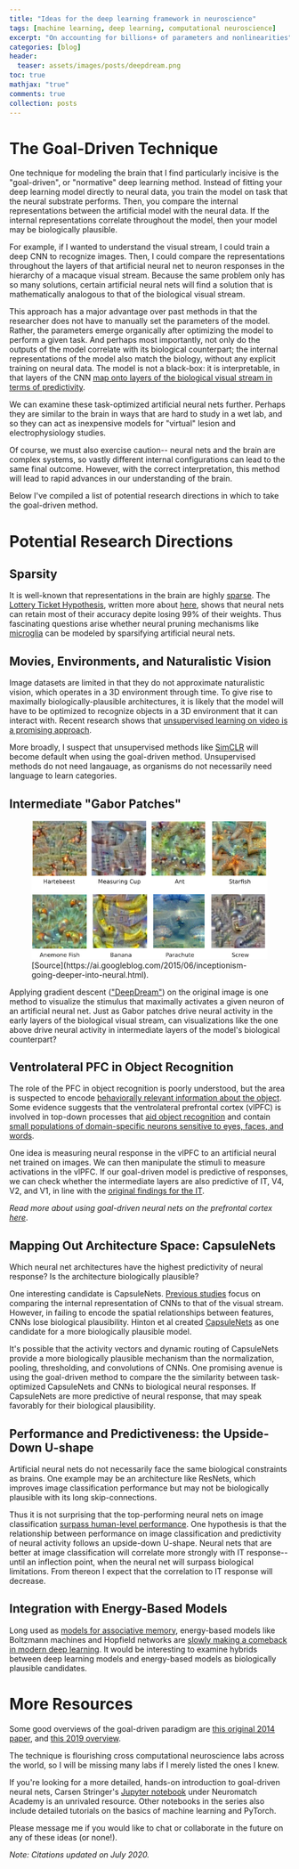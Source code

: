```yaml
---
title: "Ideas for the deep learning framework in neuroscience" 
tags: [machine learning, deep learning, computational neuroscience]
excerpt: "On accounting for billions+ of parameters and nonlinearities"
categories: [blog]
header:
  teaser: assets/images/posts/deepdream.png
toc: true
mathjax: "true"
comments: true
collection: posts
---
```


# The Goal-Driven Technique

One technique for modeling the brain that I find particularly incisive is the "goal-driven", or "normative" deep learning method. Instead of fitting your deep learning model directly to neural data, you train the model on task that the neural substrate performs. Then, you compare the internal representations between the artificial model with the neural data. If the internal representations correlate throughout the model, then your model may be biologically plausible.

For example, if I wanted to understand the visual stream, I could train a deep CNN to recognize images. Then, I could compare the representations throughout the layers of that artificial neural net to neuron responses in the hierarchy of a macaque visual stream. Because the same problem only has so many solutions, certain artificial neural nets will find a solution that is mathematically analogous to that of the biological visual stream. 

This approach has a major advantage over past methods in that the researcher does not have to manually set the parameters of the model. Rather, the parameters emerge organically after optimizing the model to perform a given task. And perhaps most importantly, not only do the outputs of the model correlate with its biological counterpart; the internal representations of the model also match the biology, without any explicit training on neural data. The model is not a black-box: it is interpretable, in that layers of the CNN [map onto layers of the biological visual stream in terms of predictivity](https://www.pnas.org/content/111/23/8619).

We can examine these task-optimized artificial neural nets further. Perhaps they are similar to the brain in ways that are hard to study in a wet lab, and so they can act as inexpensive models for "virtual" lesion and electrophysiology studies.

Of course, we must also exercise caution-- neural nets and the brain are complex systems, so vastly different internal configurations can lead to the same final outcome. However, with the correct interpretation, this method will lead to rapid advances in our understanding of the brain.

Below I've compiled a list of potential research directions in which to take the goal-driven method.

# Potential Research Directions

## Sparsity

It is well-known that representations in the brain are highly [sparse](https://pubmed.ncbi.nlm.nih.gov/22579264/). The [Lottery Ticket Hypothesis](https://arxiv.org/pdf/1803.03635.pdf), written more about [here](https://soniajoseph.github.io/pruning/), shows that neural nets can retain most of their accuracy depite losing 99% of their weights. Thus fascinating questions arise whether neural pruning mechanisms like [microglia](https://pubmed.ncbi.nlm.nih.gov/21778362/) can be modeled by sparsifying artificial neural nets.

## Movies, Environments, and Naturalistic Vision

Image datasets are limited in that they do not approximate naturalistic vision, which operates in a 3D environment through time. To give rise to maximally biologically-plausible architectures, it is likely that the model will have to be optimized to recognize objects in a 3D environment that it can interact with. Recent research shows that [unsupervised learning on video is a promising approach](https://openaccess.thecvf.com/content_CVPR_2020/papers/Zhuang_Unsupervised_Learning_From_Video_With_Deep_Neural_Embeddings_CVPR_2020_paper.pdf).

More broadly, I suspect that unsupervised methods like [SimCLR](https://arxiv.org/abs/2002.05709) will become default when using the goal-driven method. Unsupervised methods do not need langauage, as organisms do not necessarily need language to learn categories.

## Intermediate "Gabor Patches"

<figure>
  <img src="/assets/images/posts/deepdream.png">
  <figcaption>[Source](https://ai.googleblog.com/2015/06/inceptionism-going-deeper-into-neural.html).</figcaption>
</figure>

Applying gradient descent (["DeepDream"](https://ai.googleblog.com/2015/06/inceptionism-going-deeper-into-neural.html)) on the original image is one method to visualize the stimulus that maximally activates a given neuron of an artificial neural net. Just as Gabor patches drive neural activity in the early layers of the biological visual stream, can visualizations like the one above drive neural activity in intermediate layers of the model's biological counterpart? 

## Ventrolateral PFC in Object Recognition

The role of the PFC in object recognition is poorly understood, but the area is suspected to encode [behaviorally relevant information about the object](https://www.researchgate.net/publication/12122406_Freedman_DJ_Riesenhuber_M_Poggio_T_Miller_EK_Categorical_representation_of_visual_stimuli_in_the_primate_prefrontal_cortex_Science_291_312-316). Some evidence suggests that the ventrolateral prefrontal cortex (vlPFC) is involved in top-down processes that [aid object recognition](https://pubmed.ncbi.nlm.nih.gov/17071109/) and contain [small populations of domain-specific neurons sensitive to eyes, faces, and words](https://psycnet.apa.org/record/1999-03885-004).

One idea is measuring neural response in the vlPFC to an artificial neural net trained on images. We can then manipulate the stimuli to measure activations in the vlPFC. If our goal-driven model is predictive of responses, we can check whether the intermediate layers are also predictive of IT, V4, V2, and V1, in line with the [original findings for the IT](https://www.pnas.org/content/111/23/8619).

*Read more about using goal-driven neural nets on the prefrontal cortex [here](https://soniajoseph.github.io/computational%20neuroscience/deep-learning-models-prefrontal-cortex/)*.

## Mapping Out Architecture Space: CapsuleNets

Which neural net architectures have the highest predictivity of neural response? Is the architecture biologically plausible? 

One interesting candidate is CapsuleNets. [Previous studies](https://www.pnas.org/content/111/23/8619) focus on comparing the internal representation of CNNs to that of the visual stream. However, in failing to encode the spatial relationships between features, CNNs lose biological plausibility. Hinton et al created [CapsuleNets](https://arxiv.org/abs/1710.09829) as one candidate for a more biologically plausible model.

It's possible that the activity vectors and dynamic routing of CapsuleNets provide a more biologically plausible mechanism than the normalization, pooling, thresholding, and convolutions of CNNs. One promising avenue is using the goal-driven method to compare the the similarity between task-optimized CapsuleNets and CNNs to biological neural responses. If CapsuleNets are more predictive of neural response, that may speak favorably for their biological plausibility.

## Performance and Predictiveness: the Upside-Down U-shape

Artificial neural nets do not necessarily face the same biological constraints as brains. One example may be an architecture like ResNets, which improves image classification performance but may not be biologically plausible with its long skip-connections.

Thus it is not surprising that the top-performing neural nets on image classification [surpass human-level performance](https://paperswithcode.com/sota/image-classification-on-imagenet). One hypothesis is that the relationship between performance on image classification and predictivity of neural activity follows an upside-down U-shape. Neural nets that are better at image classification will correlate more strongly with IT response-- until an inflection point, when the neural net will surpass biological limitations. From thereon I expect that the correlation to IT response will decrease. 

## Integration with Energy-Based Models

Long used as [models for associative memory](https://bi.snu.ac.kr/Courses/g-ai09-2/hopfield82.pdf), energy-based models like Boltzmann machines and Hopfield networks are [slowly making a comeback in modern deep learning](https://arxiv.org/abs/2008.02217). It would be interesting to examine hybrids between deep learning models and energy-based models as biologically plausible candidates.

# More Resources

Some good overviews of the goal-driven paradigm are [this original 2014 paper](https://www.nature.com/articles/nn.4244), and [this 2019 overview](https://oxfordre.com/neuroscience/view/10.1093/acrefore/9780190264086.001.0001/acrefore-9780190264086-e-46).

The technique is flourishing cross computational neuroscience labs across the world, so I will be missing many labs if I merely listed the ones I knew.

If you're looking for a more detailed, hands-on introduction to goal-driven neural nets, Carsen Stringer's [Jupyter notebook](https://github.com/NeuromatchAcademy/course-content/blob/master/tutorials/W3D4_DeepLearning1/W3D4_Tutorial3.ipynb) under Neuromatch Academy is an unrivaled resource. Other notebooks in the series also include detailed tutorials on the basics of machine learning and PyTorch.

Please message me if you would like to chat or collaborate in the future on any of these ideas (or none!). 

*Note: Citations updated on July 2020.* 

